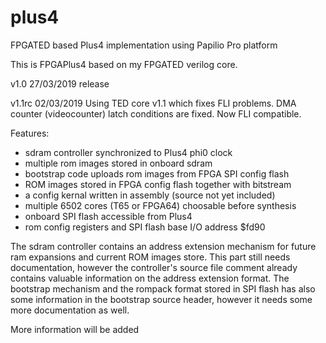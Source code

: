 # plus4
FPGATED based Plus4 implementation using Papilio Pro platform


 This is FPGAPlus4 based on my FPGATED verilog core.
 
 v1.0	27/03/2019	release
 
 v1.1rc	02/03/2019	Using TED core v1.1 which fixes FLI problems. DMA counter (videocounter) latch conditions are fixed. Now FLI compatible.

 Features:
 - sdram controller synchronized to Plus4 phi0 clock
 - multiple rom images stored in onboard sdram
 - bootstrap code uploads rom images from FPGA SPI config flash
 - ROM images stored in FPGA config flash together with bitstream
 - a config kernal written in assembly (source not yet included)
 - multiple 6502 cores (T65 or FPGA64) choosable before synthesis
 - onboard SPI flash accessible from Plus4 
 - rom config registers and SPI flash base I/O address $fd90
 
 The sdram controller contains an address extension mechanism for future ram expansions and current ROM images store.
 This part still needs documentation, however the controller's source file comment already contains valuable information
 on the address extension format.
 The bootstrap mechanism and the rompack format stored in SPI flash has also some information in the bootstrap source header,
 however it needs some more documentation as well.
 
 More information will be added
